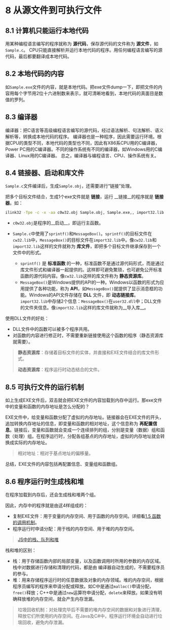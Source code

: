 # 8 从源文件到可执行文件
## 8.1 计算机只能运行本地代码
用某种编程语言编写的程序就称为 __源代码__，保存源代码的文件称为 __源文件__，如`Sample.c`。
CPU只能直接解析并运行本地代码的程序。用任何编程语言编写的源代码，最后都要翻译成本地代码。

## 8.2 本地代码的内容
如`Sample.exe`文件的内容，就是本地代码。把exe文件dump一下，即把文件的内容用每个字节用2位十六进制数来表示，就可清晰地看到，本地代码的真面目是数值的罗列。
## 8.3 编译器
编译器：把C语言等高级编程语言编写的源代码，经过语法解析、句法解析、语义解析等，转换成本地代码的程序。
编译器也是一种程序，因此需要运行环境。根据CPU的类型不同，本地代码的类型也不同，因此有X86系CPU用的C编译器，Power PC用的C编译器。不同的操作系统有不同的编译器，如Windows用的C编译器、Linux用的C编译器。
总之，编译器与编程语言、CPU、操作系统有关。

## 8.4 链接器、启动和库文件

`Sample.c`文件编译后，生成`Sample.obj`，还需要进行“链接”处理。

把多个目标文件结合，生成1个exe文件就是 __链接__，运行 __链接__的程序就是 __链接器__。如：

``` bash
ilink32 -Tpe -c -x -aa c0w32.obj Sample.obj, Sample.exe,, import32.lib cw32.lib
```

- `c0w32.obj`是程序的__启动__，即运行主函数。

- `Sample.c`中使用了`sprintf()`和`MessageBox()`。`sprintf()`的目标文件在`cw32.lib`中，`MessageBox()`的目标文件在`import32.lib`中。像`cw32.lib`和`import32.lib`这样的文件就称为 __库文件__，即把多个目标文件继承保存到一个文件中的形式。

  - `sprintf()` 是 __标准函数__ 的一种，标准函数不是通过源代码形式，而是通过库文件形式和编译器一起提供的。这样即可避免繁琐，也可避免公开标准函数的源代码内容。像`cw32.lib`这样的库文件称为 __静态资源库__。
  - `MessageBox()`是Windows提供的API的一种。Windows以函数的形式为应用提供了各种功能，称为 __API__，如`MessageBox()`就提供了显示消息框的功能。Windows的API文件存储在 __DLL__ 文件，即 __动态链接库__。`import32.lib`中存储2个信息：`MessageBox()`在`user32.dll`中；DLL文件的文件夹信息。像`import32.lib`这样的库文件就称为__导入库__。


使用DLL文件的好处：

- DLL文件中的函数可以被多个程序共用。
- 对函数的内容进行修正时，不需要重新链接使用这个函数的程序（静态资源库就需要）。

> __静态资源库__：存储着目标文件的实体，并直接和EXE文件结合的库文件形式。
>
> __动态资源库__：程序运行时动态结合的文件。

## 8.5 可执行文件的运行机制

如上生成EXE文件后，双击就会把EXE文件的内容加载到内存中运行。那exe文件中的变量和函数的内存地址是怎么分配的？

EXE文件中，给变量和函数分配了虚拟的内存地址。链接器会在EXE文件的开头，追加转换内存地址的信息，即变量和函数的相对地址，这个信息称为 __再配置信息__。链接后，变量和函数就会变成一个连续排列的组，分别是变量（数据）组和函数（处理）组。在程序运行时，分配各组基点的内存地址，虚拟的内存地址就会转换成实际的内存地址。

> 相对地址：相对于基点地址的偏移量。

总结，EXE文件的内容包括再配置信息、变量组和函数组。

## 8.6 程序运行时生成栈和堆

在程序加载到内存后，还会生成栈和堆两个组。

因此，内存中的程序就是由这4样组成的：

- 复制EXE文件：用于变量的内存空间、用于函数的内存空间。详细看[1.5 函数的调用机制](https://github.com/seminelee/knowledge-graph/blob/master/%E7%A8%8B%E5%BA%8F%E6%98%AF%E6%80%8E%E4%B9%88%E8%B7%91%E8%B5%B7%E6%9D%A5%E7%9A%84/1.CPU.md#15-%E5%87%BD%E6%95%B0%E7%9A%84%E8%B0%83%E7%94%A8%E6%9C%BA%E5%88%B6)。
- 程序运行时申请分配：用于栈的内存空间、用于堆的内存空间。

> [JS中的栈、队列和堆](https://github.com/seminelee/knowledge-graph/blob/master/5.js.md#411-js%E4%B8%AD%E7%9A%84%E6%A0%88%E9%98%9F%E5%88%97%E5%92%8C%E5%A0%86)

栈和堆的区别：

- 栈：用于存储函数内部的局部变量，以及函数调用时所用的参数的内存区域。栈中对数据进行存储和清理的代码，都是由 编译器自动生成的，不需要程序员的参与。
- 堆：用来存储程序运行时的任意数据及对象的内存领域。堆的内存空间，根据程序员编写的程序来申请分配或释放。如C中是通过`malloc()`申请分配，`free()`释放；C++中是通过`new`运算符申请分配，`delete`来释放。如果没有明确释放堆的内存空间，就会产生内存泄漏。

> 垃圾回收机制：对处理完毕后不需要的堆内存空间的数据和对象进行清理，释放它们所使用的内存空间。在Java及C#中，程序运行环境会自动进行垃圾回收，避免内存泄漏。
